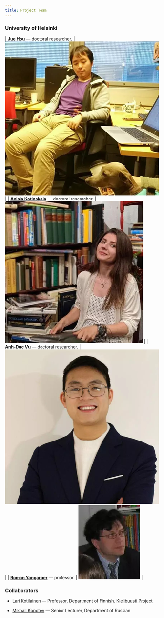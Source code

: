 ```yaml
---
title: Project Team
---
```


### University of Helsinki

| [__Jue Hou__](https://researchportal.helsinki.fi/fi/persons/jue-hou) — doctoral researcher. | <img src="assets/images/200133-jue-hou-10.jpg" alt="" /> | 
| [__Anisia Katinskaia__](https://researchportal.helsinki.fi/fi/persons/anisia-katinskaia) — doctoral researcher. | <img src="assets/images/199869-anisia-katinskaia-library-50.jpg" alt="" /> |
| [__Anh-Duc Vu__](https://researchportal.helsinki.fi/fi/persons/duc-vu-anh) — doctoral researcher. | <img src="assets/images/219245-duc_2022-02-15_18-24-14-01.jpg" alt="" /> | 
| [__Roman Yangarber__](https://researchportal.helsinki.fi/fi/persons/roman-yangarber) — professor. | <img src="assets/images/199844-roman-yangarber-1.png" alt="" /> |



### Collaborators

- [Lari Kotilainen](https://researchportal.helsinki.fi/fi/persons/lari-kotilainen) — Professor, Department of Finnish.  [Kielibuusti Project](https://kielibuusti.fi/en)

- [Mikhail Kopotev](https://researchportal.helsinki.fi/fi/persons/mikhail-kopotev) — Senior Lecturer, Department of Russian

